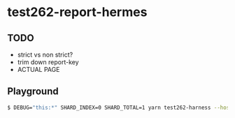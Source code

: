 # test262-report-hermes

## TODO

- strict vs non strict?
- trim down report-key
- ACTUAL PAGE

## Playground

```bash
$ DEBUG="this:*" SHARD_INDEX=0 SHARD_TOTAL=1 yarn test262-harness --host-type hermes --host-path hermes-releases/RNv0.71.0/hermes --test262-dir test262 --reporter json --reporter-keys result,relative,attrs.features,scenario --preprocessor scripts/test/eshostPreprocessor.js --threads 16 "test262/test/**/*.js" > data/RNv0.71.0/rawresult.combined.json
```

